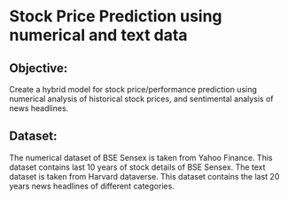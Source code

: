 # Stock Price Prediction using numerical and text data
## Objective: 
Create a hybrid model for stock price/performance prediction using numerical analysis of historical stock prices, and sentimental analysis of news headlines.

## Dataset:
The numerical dataset of BSE Sensex is taken from Yahoo Finance. This dataset contains last 10 years of stock details of BSE Sensex.
The text dataset is taken from Harvard dataverse. This dataset contains the last 20 years news headlines of different categories.
